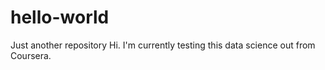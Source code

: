 # hello-world
Just another repository
Hi. I'm currently testing this data science out from Coursera.
